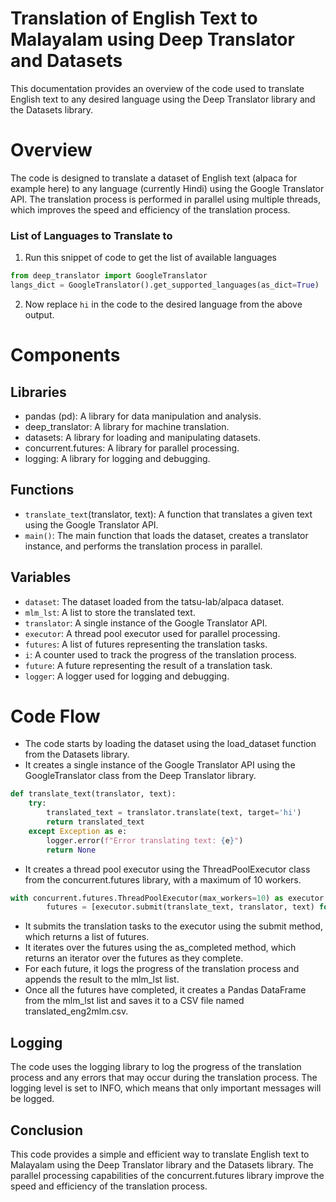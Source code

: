 # Translation of English Text to Malayalam using Deep Translator and Datasets
This documentation provides an overview of the code used to translate English text to any desired language using the Deep Translator library and the Datasets library.

# Overview
The code is designed to translate a dataset of English text (alpaca for example here) to any language (currently Hindi) using the Google Translator API. The translation process is performed in parallel using multiple threads, which improves the speed and efficiency of the translation process.

### List of Languages to Translate to
1) Run this snippet of code to get the list of available languages
```python
from deep_translator import GoogleTranslator
langs_dict = GoogleTranslator().get_supported_languages(as_dict=True)
```
2) Now replace `hi` in the code to the desired language from the above output.

# Components
## Libraries
* pandas (pd): A library for data manipulation and analysis.
* deep_translator: A library for machine translation.
* datasets: A library for loading and manipulating datasets.
* concurrent.futures: A library for parallel processing.
* logging: A library for logging and debugging.
## Functions
* `translate_text`(translator, text): A function that translates a given text using the Google Translator API.
* `main()`: The main function that loads the dataset, creates a translator instance, and performs the translation process in parallel.
## Variables
* `dataset`: The dataset loaded from the tatsu-lab/alpaca dataset.
* `mlm_lst`: A list to store the translated text.
* `translator`: A single instance of the Google Translator API.
* `executor`: A thread pool executor used for parallel processing.
* `futures`: A list of futures representing the translation tasks.
* `i`: A counter used to track the progress of the translation process.
* `future`: A future representing the result of a translation task.
* `logger`: A logger used for logging and debugging.
# Code Flow
- The code starts by loading the dataset using the load_dataset function from the Datasets library.
- It creates a single instance of the Google Translator API using the GoogleTranslator class from the Deep Translator library.
```python
def translate_text(translator, text):
    try:
        translated_text = translator.translate(text, target='hi')
        return translated_text
    except Exception as e:
        logger.error(f"Error translating text: {e}")
        return None
```
- It creates a thread pool executor using the ThreadPoolExecutor class from the concurrent.futures library, with a maximum of 10 workers.
```python
with concurrent.futures.ThreadPoolExecutor(max_workers=10) as executor:
        futures = [executor.submit(translate_text, translator, text) for text in dataset["train"]["text"]]
```
- It submits the translation tasks to the executor using the submit method, which returns a list of futures.
- It iterates over the futures using the as_completed method, which returns an iterator over the futures as they complete.
- For each future, it logs the progress of the translation process and appends the result to the mlm_lst list.
- Once all the futures have completed, it creates a Pandas DataFrame from the mlm_lst list and saves it to a CSV file named translated_eng2mlm.csv.
## Logging
The code uses the logging library to log the progress of the translation process and any errors that may occur during the translation process. The logging level is set to INFO, which means that only important messages will be logged.

## Conclusion
This code provides a simple and efficient way to translate English text to Malayalam using the Deep Translator library and the Datasets library. The parallel processing capabilities of the concurrent.futures library improve the speed and efficiency of the translation process.
